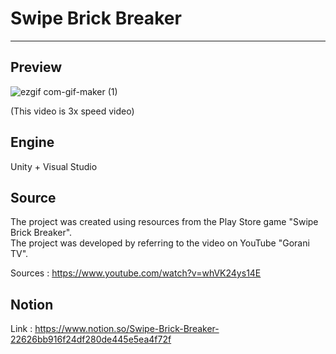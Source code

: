 # Swipe Brick Breaker
---

## Preview  

![ezgif com-gif-maker (1)](https://user-images.githubusercontent.com/86705754/209588962-91ef1d47-a336-42f2-85b2-5da06e6062f0.gif)

(This video is 3x speed video)

## Engine

Unity + Visual Studio


## Source

The project was created using resources from the Play Store game "Swipe Brick Breaker".  
The project was developed by referring to the video on YouTube "Gorani TV".  

Sources : https://www.youtube.com/watch?v=whVK24ys14E

## Notion

 Link : https://www.notion.so/Swipe-Brick-Breaker-22626bb916f24df280de445e5ea4f72f

